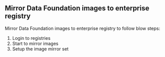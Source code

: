 ## Mirror Data Foundation images to enterprise registry

Mirror Data Foundation images to enterprise registry to follow blow steps:

1. Login to registries
2. Start to mirror images
3. Setup the image mirror set